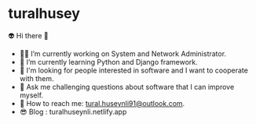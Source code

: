 # turalhusey

👽 Hi there 👋

- 👩‍💻 I’m currently working on System and Network Administrator.
- 🧠 I’m currently learning Python and Django framework.
- 👻 I'm looking for people interested in software and I want to cooperate with them.
- 👀 Ask me challenging questions about software that I can improve myself.
- 👾 How to reach me: tural.huseynli91@outlook.com.
- 😎 Blog : turalhuseynli.netlify.app
